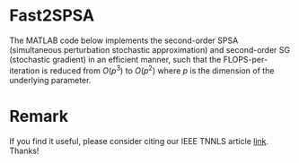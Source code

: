 # Fast2SPSA
The MATLAB code below implements the second-order SPSA (simultaneous perturbation stochastic approximation) and second-order SG (stochastic gradient) in an efficient manner, such that the FLOPS-per-iteration is reduced from $O(p^3)$ to $O(p^2)$ where $p$ is the dimension of the underlying parameter. 

# Remark
If you find it useful, please consider citing our IEEE TNNLS article [link](http://dx.doi.org/10.1109/TNNLS.2019.2935455). Thanks!

